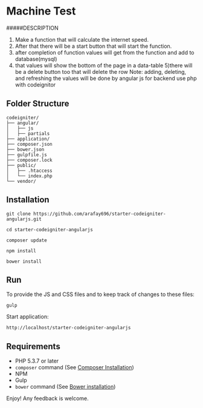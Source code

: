 # Machine Test

#####DESCRIPTION

1) Make a function that will calculate the internet speed.
2) After that there will be a start button that will start the function. 
3) after completion of function values will get from the function and add to database(mysql)
4) that values will show the bottom of the page in a data-table
5)there will be a delete button too that will delete the row
Note: adding, deleting, and refreshing the values will be done by angular js for backend use php with codeignitor 

## Folder Structure

```
codeigniter/
├── angular/
│   ├── js
│   ├── partials
├── application/
├── composer.json
├── bower.json
├── gulpfile.js
├── composer.lock
├── public/
│   ├── .htaccess
│   └── index.php
└── vendor/
```

## Installation
```
git clone https://github.com/arafay696/starter-codeigniter-angularjs.git
```
```
cd starter-codeigniter-angularjs
```
```
composer update
```
```
npm install
```
```
bower install
```

## Run

To provide the JS and CSS files and to keep track of changes to these files:
```
gulp
```

Start application:
```
http://localhost/starter-codeigniter-angularjs
```

## Requirements

- PHP 5.3.7 or later
- `composer` command (See [Composer Installation](https://getcomposer.org/doc/00-intro.md#installation-linux-unix-osx))
- NPM
- Gulp
- `bower` command (See [Bower installation](https://bower.io/))

Enjoy! Any feedback is welcome.